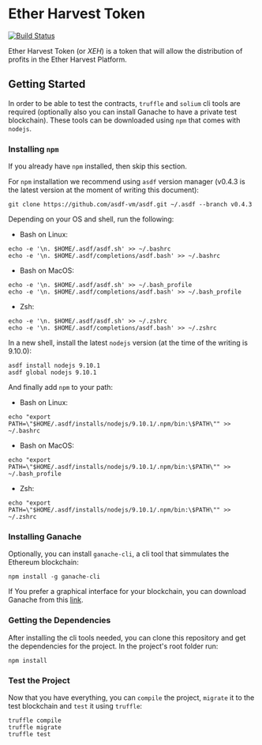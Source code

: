 # Ether Harvest Token

[![Build Status](https://travis-ci.org/etherharvest/xeh.svg?branch=master)](https://travis-ci.org/etherharvest/xeh)

Ether Harvest Token (or _XEH_) is a token that will allow the distribution of
profits in the Ether Harvest Platform.

## Getting Started

In order to be able to test the contracts, `truffle` and `solium` cli
tools are required (optionally also you can install Ganache to have a private
test blockchain). These tools can be downloaded using `npm` that comes with
`nodejs`.

### Installing `npm`

If you already have `npm` installed, then skip this section.

For `npm` installation we recommend using `asdf` version manager (v0.4.3 is the
latest version at the moment of writing this document):

```
git clone https://github.com/asdf-vm/asdf.git ~/.asdf --branch v0.4.3
```

Depending on your OS and shell, run the following:

  * Bash on Linux:
  ```
  echo -e '\n. $HOME/.asdf/asdf.sh' >> ~/.bashrc
  echo -e '\n. $HOME/.asdf/completions/asdf.bash' >> ~/.bashrc
  ```
  * Bash on MacOS:
  ```
  echo -e '\n. $HOME/.asdf/asdf.sh' >> ~/.bash_profile
  echo -e '\n. $HOME/.asdf/completions/asdf.bash' >> ~/.bash_profile
  ```
  * Zsh:
  ```
  echo -e '\n. $HOME/.asdf/asdf.sh' >> ~/.zshrc
  echo -e '\n. $HOME/.asdf/completions/asdf.bash' >> ~/.zshrc
  ```

In a new shell, install the latest `nodejs` version (at the time of the writing
is 9.10.0):

```
asdf install nodejs 9.10.1
asdf global nodejs 9.10.1
```

And finally add `npm` to your path:

  * Bash on Linux:
  ```
  echo "export PATH=\"$HOME/.asdf/installs/nodejs/9.10.1/.npm/bin:\$PATH\"" >> ~/.bashrc
  ```
  * Bash on MacOS:
  ```
  echo "export PATH=\"$HOME/.asdf/installs/nodejs/9.10.1/.npm/bin:\$PATH\"" >> ~/.bash_profile
  ```
  * Zsh:
  ```
  echo "export PATH=\"$HOME/.asdf/installs/nodejs/9.10.1/.npm/bin:\$PATH\"" >> ~/.zshrc
  ```

### Installing Ganache

Optionally, you can install `ganache-cli`, a cli tool that simmulates the
Ethereum blockchain:

```
npm install -g ganache-cli
```

If You prefer a graphical interface for your blockchain, you can download
Ganache from this [link](http://truffleframework.com/ganache/).

### Getting the Dependencies

After installing the cli tools needed, you can clone this repository and get
the dependencies for the project. In the project's root folder run:

```
npm install
```

### Test the Project

Now that you have everything, you can `compile` the project, `migrate` it to
the test blockchain and `test` it using `truffle`:

```
truffle compile
truffle migrate
truffle test
```
